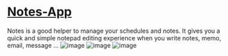 # [Notes-App](https://notes-reacts.netlify.app/)
Notes is a good helper to manage your schedules and notes. It gives you a quick and simple notepad editing experience when you write notes, memo, email, message ...
![image](https://user-images.githubusercontent.com/96313339/177000426-e079694a-ff03-41cc-97fe-1b4b5ccaa15b.png)
![image](https://user-images.githubusercontent.com/96313339/177000433-d11c2740-fb70-4ad5-afcc-69dc287d01d4.png)
![image](https://user-images.githubusercontent.com/96313339/177000901-b3310d28-ac7c-4ca4-857a-694648ba5ade.png)
